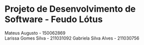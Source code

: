 # Projeto de Desenvolvimento de Software - Feudo Lótus

Mateus Augusto - 150062869    
Larissa Gomes Silva - 211031092 
Gabriela Silva Alves - 211030756